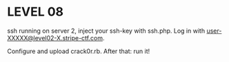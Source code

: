 LEVEL 08
========

ssh running on server 2, inject your ssh-key with ssh.php.
Log in with user-XXXXX@level02-X.stripe-ctf.com.

Configure and upload crack0r.rb. After that: run it!
